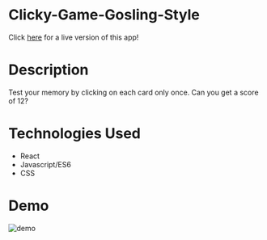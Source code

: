 # Clicky-Game-Gosling-Style
Click [here]( http://melissarburnham.com/Clicky-Game-Gosling-Style/) for a live version of this app!

# Description 
Test your memory by clicking on each card only once. Can you get a score of 12? 

# Technologies Used
* React
* Javascript/ES6
* CSS

# Demo 
![demo](https://github.com/melissarburnham/Clicky-Game-Gosling-Style/blob/master/public/images/demo.gif)
